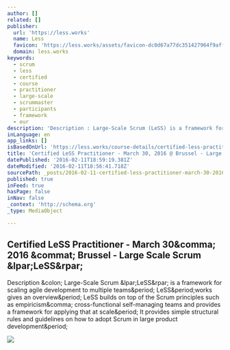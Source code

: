 ```yaml
---
author: []
related: []
publisher:
  url: 'https://less.works'
  name: Less
  favicon: 'https://less.works/assets/favicon-dc0d67a77dc351427964f9affd96a935.ico'
  domain: less.works
keywords:
  - scrum
  - less
  - certified
  - course
  - practitioner
  - large-scale
  - scrummaster
  - participants
  - framework
  - eur
description: 'Description : Large-Scale Scrum (LeSS) is a framework for scaling agile development to multiple teams. LeSS.works gives an overview. LeSS builds on top of the Scrum principles such as empiricism, cross-functional self-managing teams and provides a framework for applying that at scale. It provides simple structural rules and guidelines on how to adopt Scrum in large product development.'
inLanguage: en
app_links: []
isBasedOnUrl: 'https://less.works/course-details/certified-less-practitioner-brussel-98'
title: 'Certified LeSS Practitioner - March 30, 2016 @ Brussel - Large Scale Scrum (LeSS)'
datePublished: '2016-02-11T18:59:19.381Z'
dateModified: '2016-02-11T18:56:41.718Z'
sourcePath: _posts/2016-02-11-certified-less-practitioner-march-30-2016-brussel-lar.md
published: true
inFeed: true
hasPage: false
inNav: false
_context: 'http://schema.org'
_type: MediaObject

---
```

<article style=""><h1>Certified LeSS Practitioner - March 30&amp;comma; 2016 &amp;commat; Brussel - Large Scale Scrum &amp;lpar;LeSS&amp;rpar;</h1><p>Description &amp;colon; Large-Scale Scrum &amp;lpar;LeSS&amp;rpar; is a framework for scaling agile development to multiple teams&amp;period; LeSS&amp;period;works gives an overview&amp;period; LeSS builds on top of the Scrum principles such as empiricism&amp;comma; cross-functional self-managing teams and provides a framework for applying that at scale&amp;period; It provides simple structural rules and guidelines on how to adopt Scrum in large product development&amp;period;</p><img src="https://less.works/img/LeSS-logo.png" /></article>